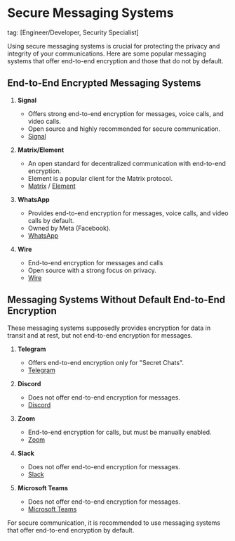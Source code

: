 # Secure Messaging Systems
tag: [Engineer/Developer, Security Specialist]

Using secure messaging systems is crucial for protecting the privacy and integrity of your communications. Here are some popular messaging systems that offer end-to-end encryption and those that do not by default.

## End-to-End Encrypted Messaging Systems

1. **Signal**
   - Offers strong end-to-end encryption for messages, voice calls, and video calls.
   - Open source and highly recommended for secure communication.
   - [Signal](https://signal.org/)
  
2. **Matrix/Element**
   - An open standard for decentralized communication with end-to-end encryption.
   - Element is a popular client for the Matrix protocol.
   - [Matrix](https://matrix.org/) / [Element](https://element.io/)

3. **WhatsApp**
   - Provides end-to-end encryption for messages, voice calls, and video calls by default.
   - Owned by Meta (Facebook).
   - [WhatsApp](https://www.whatsapp.com/)

4. **Wire**
   - End-to-end encryption for messages and calls
   - Open source with a strong focus on privacy.
   - [Wire](https://wire.com/)


## Messaging Systems Without Default End-to-End Encryption

These messaging systems supposedly provides encryption for data in transit and at rest, but not end-to-end encryption for messages.

1. **Telegram**
   - Offers end-to-end encryption only for "Secret Chats".
   - [Telegram](https://telegram.org/)

2. **Discord**
   - Does not offer end-to-end encryption for messages.
   - [Discord](https://discord.com/)

3. **Zoom**
   - End-to-end encryption for calls, but must be manually enabled.
   - [Zoom](https://zoom.us)

4. **Slack**
   - Does not offer end-to-end encryption for messages.
   - [Slack](https://slack.com/)

5. **Microsoft Teams**
   - Does not offer end-to-end encryption for messages.
   - [Microsoft Teams](https://www.microsoft.com/en/microsoft-teams/group-chat-software)

For secure communication, it is recommended to use messaging systems that offer end-to-end encryption by default.
